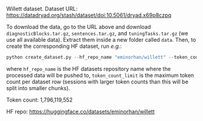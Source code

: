 Willett dataset. Dataset URL: https://datadryad.org/stash/dataset/doi:10.5061/dryad.x69p8czpq

To download the data, go to the URL above and download `diagnosticBlocks.tar.gz`, `sentences.tar.gz`, and `tuningTasks.tar.gz` (we use all available data). Extract them inside a new folder called `data`. Then, to create the corresponding HF dataset, run *e.g.*:
```python
python create_dataset.py --hf_repo_name "eminorhan/willett" --token_count_limit 10_000_000
```
where `hf_repo_name` is the HF datasets repository name where the processed data will be pushed to, `token_count_limit` is the maximum token count per dataset row (sessions with larger token counts than this will be split into smaller chunks).

Token count: 1,796,119,552

HF repo: https://huggingface.co/datasets/eminorhan/willett